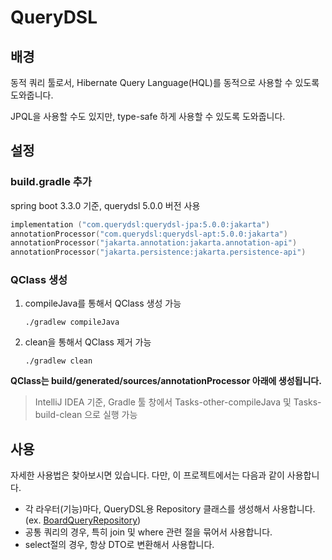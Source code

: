 # QueryDSL

## 배경

동적 쿼리 툴로서, Hibernate Query Language(HQL)를 동적으로 사용할 수 있도록 도와줍니다.

JPQL을 사용할 수도 있지만, type-safe 하게 사용할 수 있도록 도와줍니다.

## 설정

### build.gradle 추가
spring boot 3.3.0 기준, querydsl 5.0.0 버전 사용
```kotlin
implementation ("com.querydsl:querydsl-jpa:5.0.0:jakarta")
annotationProcessor("com.querydsl:querydsl-apt:5.0.0:jakarta")
annotationProcessor("jakarta.annotation:jakarta.annotation-api")
annotationProcessor("jakarta.persistence:jakarta.persistence-api")
```

### QClass 생성
1. compileJava를 통해서 QClass 생성 가능
    ```shell
    ./gradlew compileJava
    ```
2. clean을 통해서 QClass 제거 가능
    ```shell
    ./gradlew clean
    ```
**QClass는 build/generated/sources/annotationProcessor 아래에 생성됩니다.**
> IntelliJ IDEA 기준, Gradle 툴 창에서 Tasks-other-compileJava 및 Tasks-build-clean 으로 실행 가능

## 사용
자세한 사용법은 찾아보시면 있습니다. 다만, 이 프로젝트에서는 다음과 같이 사용합니다.
- 각 라우터(기능)마다, QueryDSL용 Repository 클래스를 생성해서 사용합니다. (ex. [BoardQueryRepository](../src/main/java/com/example/java_board/api/board/query/BoardQueryRepository.java))
- 공통 쿼리의 경우, 특히 join 및 where 관련 절을 묶어서 사용합니다.
- select절의 경우, 항상 DTO로 변환해서 사용합니다.

